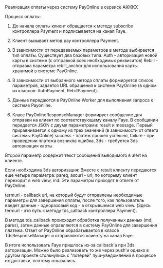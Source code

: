 Реализация оплаты через систему PayOnline в сервисе АйЖКХ

Процесс оплаты:

1. До начала оплаты клиент обращается к методу subscribe контроллера Payment и подписывается на канал Faye.

2. Клиент вызывает метод pay контроллера Payment.

3. В зависимости от передаваемых параметров в методе выбирается тип оплаты.
Существует два базовых типа:
Auth - авторизация новой карты в системе (с отправкой всех необходимых реквизитов)
Rebill - отправка параметра rebill_anchor для использования карты хранимой в системе PayOnline.

4. В зависимости от выбранного метода оплаты формируется список параметров, 
задается URL обращения к системе PayOnline (в одном из классов: AuthPayment, RebillPayment).

5. Данные передаются в PayOnline Worker для выполнения запроса к системе Payonline.

6. Класс PayOnlineResponseManager формирует сообщение для отправки на клиент по соответствующему каналу Faye.
В сообщении передается JSON с двумя параметрами: result и message.
Первый приравнивается к одному из трех значений (в зависимости от ответа системы PayOnline)
  success - платеж прошел успешно,
  failure - при проведении платежа возникла ошибка,
  3ds - требуется 3ds авторизация карты.
  
Второй параметр содержит текст сообщения выводимого в alert на клиенте.

Если необходима 3ds авторизация:
Вместе с result клиенту передаются еще четыре параметра: 
pareq, 
ascurl - url, по которыму клиент переходит в web view, 
md. 
Эти параметры приходят в ответе от PayOnline.

termurl - callback url, на который будут отправлены необходимые параметры для завершения оплаты, после того, 
как пользователь введет данные - одноразовый код - в открывшемся web view. (Здесь termurl - это путь
к методу tds_callback контроллера Payment).

В методе tds_callback происходит обработка полученных данных (md, pares), затем данные оправляются в систему PayOnline
для завершения платежа. Ответ от PayOnline обрабатывается в классе TdsResponseManager и отправляются клиенту на канал 
Faye.

В итоге использовать Faye пришлось из-за callback'а при 3ds авторизации. Можно было реализовать то же через push'и
однако в другом проекте столкнулись с "потерей" пуш-уведомлений в процессе их доставки, поэтому отказались.
